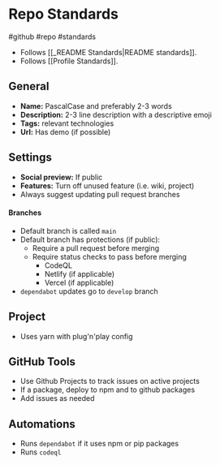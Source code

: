 # Repo Standards
#github #repo #standards

- Follows [[_README Standards|README standards]].
- Follows [[Profile Standards]].

## General
- **Name:** PascalCase and preferably 2-3 words
- **Description:** 2-3 line description with a descriptive emoji
- **Tags:** relevant technologies
- **Url:** Has demo (if possible)

## Settings
- **Social preview:** If public
- **Features:** Turn off unused feature (i.e. wiki, project)
- Always suggest updating pull request branches

#### Branches
- Default branch is called `main`
- Default branch has protections (if public):
	- Require a pull request before merging
	- Require status checks to pass before merging
		- CodeQL
		- Netlify (if applicable)
		- Vercel (if applicable)
- `dependabot` updates go to `develop` branch

## Project
- Uses yarn with plug'n'play config

## GitHub Tools
- Use Github Projects to track issues on active projects
- If a package, deploy to npm and to github packages
- Add issues as needed
 
## Automations
- Runs `dependabot` if it uses npm or pip packages
- Runs `codeql`

